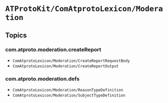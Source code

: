 # ``ATProtoKit/ComAtprotoLexicon/Moderation``

## Topics

### com.atproto.moderation.createReport

- ``ComAtprotoLexicon/Moderation/CreateReportRequestBody``
- ``ComAtprotoLexicon/Moderation/CreateReportOutput``

### com.atproto.moderation.defs

- ``ComAtprotoLexicon/Moderation/ReasonTypeDefinition``
- ``ComAtprotoLexicon/Moderation/SubjectTypeDefinition``
